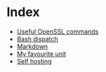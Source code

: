<!-- <link rel="shortcut icon" type="image/svg+xml" href="data:image/svg+xml,<svg xmlns=%22http://www.w3.org/2000/svg%22 viewBox=%220 0 100 100%22><text y=%22.9em%22 font-size=%2290%22>📔</text></svg>"> -->
# Index

- [Useful OpenSSL commands](openssl.md)
- [Bash dispatch](dispatch.md)
- [Markdown](markdown.md)
- [My favourite unit](unit.md)
- [Self hosting](hosting.md)

 &nbsp;

<!-- Made with some <3 [Not a lot](https://github.com/jpedro/jpedro.github.io) -->

<div id="comments" data-added="manually"></div>
<script src="https://jpedro.github.io/js/v1/comments.js"></script>
<script>Comments.mount(document.body.children[0]);</script>